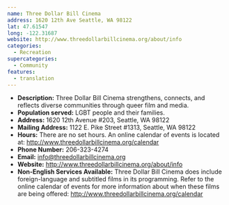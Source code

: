 ```yaml
---
name: Three Dollar Bill Cinema
address: 1620 12th Ave Seattle, WA 98122
lat: 47.61547
long: -122.31687
website: http://www.threedollarbillcinema.org/about/info
categories:
  - Recreation
supercategories:
  - Community
features:
  - translation
---
```

- **Description:** Three Dollar Bill Cinema strengthens, connects, and reflects diverse communities through queer film and media.
- **Population served:** LGBT people and their families.
- **Address:** 1620 12th Avenue #203, Seattle, WA 98122
- **Mailing Address:** 1122 E. Pike Street #1313, Seattle, WA 98122
- **Hours:** There are no set hours. An online calendar of events is located at: <http://www.threedollarbillcinema.org/calendar>
- **Phone Number:** 206-323-4274
- **Email:** info@threedollarbillcinema.org
- **Website:** <http://www.threedollarbillcinema.org/about/info>
- **Non-English Services Available:** Three Dollar Bill Cinema does include foreign-language and subtitled films in its programming. Refer to the online calendar of events for more information about when these films are being offered: <http://www.threedollarbillcinema.org/calendar>
